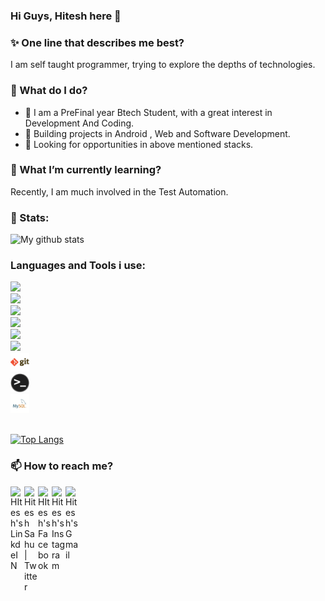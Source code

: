 ### Hi Guys, Hitesh here 👋  
### :sparkles: One line that describes me best?

I am self taught programmer, trying to explore the depths of technologies.

### 🤔 What do I do? 

 - :green_book: I am a PreFinal year Btech Student, with a great interest in  Development And Coding.
 - :green_book: Building projects in Android , Web and Software Development. 
 - :green_book: Looking for opportunities in above mentioned stacks.

### 🌱 What I’m currently learning?

Recently, I am much involved in the Test Automation.

### 📶 Stats:

![My github stats](https://github-readme-stats.vercel.app/api?username=hd-hitesh&show_icons=true&theme=dracula&count_private=true)

### Languages and Tools i use:

<code><img height="30" src="https://img.icons8.com/color/48/000000/c-programming.png"> </code>
<code><img height="30" src="https://img.icons8.com/color/48/000000/c-plus-plus-logo.png"> </code>
<code><img height="30" src="https://img.icons8.com/color/48/000000/javascript.png"> </code>
<code><img height="30" src="https://img.icons8.com/color/48/000000/java-coffee-cup-logo.png"> </code>
<code><img height="30" src="https://img.icons8.com/color/48/000000/python.png"/> </code>
<code><img height="30" src="https://seeklogo.com/images/N/nodejs-logo-FBE122E377-seeklogo.com.png"> </code>
<code><img height="30" src="https://raw.githubusercontent.com/github/explore/80688e429a7d4ef2fca1e82350fe8e3517d3494d/topics/git/git.png"> </code>
<code><img height="30" src="https://raw.githubusercontent.com/github/explore/80688e429a7d4ef2fca1e82350fe8e3517d3494d/topics/terminal/terminal.png"> </code>
<code><img height="30" src="https://raw.githubusercontent.com/github/explore/80688e429a7d4ef2fca1e82350fe8e3517d3494d/topics/mysql/mysql.png"> </code></br>

[![Top Langs](https://github-readme-stats.vercel.app/api/top-langs/?username=hd-hitesh&theme=dracula&layout=compact)](https://github.com/anuraghazra/github-readme-stats)

### 📫 How to reach me?

<a href="https://www.linkedin.com/in/hitesh-sahu-8569501a1/">
 <img align="left" alt="HItesh's LinkdeIN" width="22px" src="https://cdn.jsdelivr.net/npm/simple-icons@v3/icons/linkedin.svg" />
</a>

<a href="https://twitter.com/Hitesh79064442">
 <img align="left" alt="Hitesh Sahu | Twitter" width="22px" src="https://cdn.jsdelivr.net/npm/simple-icons@v3/icons/twitter.svg" />
</a>

<a href="https://www.facebook.com/hd.hitesh.12">
 <img align="left" alt="HItesh's Facebook" width="22px" src="https://cdn.jsdelivr.net/npm/simple-icons@v3/icons/facebook.svg" />
</a>

<a href="https://https://www.instagram.com/_hitesh_._">
 <img align="left" alt="Hitesh's Instagram" width="22px" src="https://cdn.jsdelivr.net/npm/simple-icons@v3/icons/instagram.svg" />
</a>

<a href="mailto:hdhitesh11@gmail.com">
 <img align="left" alt="Hitesh's Gmail" width="22px" src="https://cdn.jsdelivr.net/npm/simple-icons@v3/icons/gmail.svg" />
</a>
<br/>
